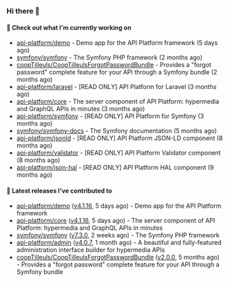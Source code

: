 ### Hi there 👋

#### 👷 Check out what I'm currently working on

- [api-platform/demo](https://github.com/api-platform/demo) - Demo app for the API Platform framework (5 days ago)
- [symfony/symfony](https://github.com/symfony/symfony) - The Symfony PHP framework (2 months ago)
- [coopTilleuls/CoopTilleulsForgotPasswordBundle](https://github.com/coopTilleuls/CoopTilleulsForgotPasswordBundle) - Provides a &#34;forgot password&#34; complete feature for your API through a Symfony bundle (2 months ago)
- [api-platform/laravel](https://github.com/api-platform/laravel) - [READ ONLY] API Platform for Laravel (3 months ago)
- [api-platform/core](https://github.com/api-platform/core) - The server component of API Platform: hypermedia and GraphQL APIs in minutes (3 months ago)
- [api-platform/symfony](https://github.com/api-platform/symfony) - [READ ONLY] API Platform for Symfony (3 months ago)
- [symfony/symfony-docs](https://github.com/symfony/symfony-docs) - The Symfony documentation (5 months ago)
- [api-platform/jsonld](https://github.com/api-platform/jsonld) - [READ ONLY] API Platform JSON-LD component (8 months ago)
- [api-platform/validator](https://github.com/api-platform/validator) - [READ ONLY] API Platform Validator component (8 months ago)
- [api-platform/json-hal](https://github.com/api-platform/json-hal) - [READ ONLY] API Platform HAL component (9 months ago)

#### 🔭 Latest releases I've contributed to

- [api-platform/demo](https://github.com/api-platform/demo) ([v4.1.16](https://github.com/api-platform/demo/releases/tag/v4.1.16), 5 days ago) - Demo app for the API Platform framework
- [api-platform/core](https://github.com/api-platform/core) ([v4.1.16](https://github.com/api-platform/core/releases/tag/v4.1.16), 5 days ago) - The server component of API Platform: hypermedia and GraphQL APIs in minutes
- [symfony/symfony](https://github.com/symfony/symfony) ([v7.3.0](https://github.com/symfony/symfony/releases/tag/v7.3.0), 2 weeks ago) - The Symfony PHP framework
- [api-platform/admin](https://github.com/api-platform/admin) ([v4.0.7](https://github.com/api-platform/admin/releases/tag/v4.0.7), 1 month ago) - A beautiful and fully-featured administration interface builder for hypermedia APIs
- [coopTilleuls/CoopTilleulsForgotPasswordBundle](https://github.com/coopTilleuls/CoopTilleulsForgotPasswordBundle) ([v2.0.0](https://github.com/coopTilleuls/CoopTilleulsForgotPasswordBundle/releases/tag/v2.0.0), 5 months ago) - Provides a &#34;forgot password&#34; complete feature for your API through a Symfony bundle

